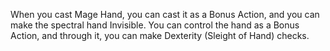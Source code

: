 When you cast Mage Hand, you can cast it as a Bonus Action, and you can make the spectral hand Invisible. You can control the hand as a Bonus Action, and through it, you can make Dexterity (Sleight of Hand) checks.